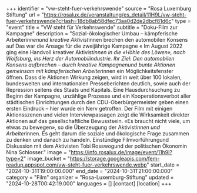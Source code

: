 +++
identifier = "vw-steht-fuer-verkehrswende"
source = "Rosa Luxemburg Stiftung"
url = "https://rosalux.de/veranstaltung/es_detail/11H9L/vw-steht-fuer-verkehrswende?cHash=18db8ab58dfec73aa0d2de2dbcf81d6c"
type = "event"
title = "VW steht für Verkehrswende"
subtitle = "Doku-Film zur Kampagne"
description = "Sozial-ökologischer Umbau – kämpferische Arbeiter*innenund kreative Aktivist*innen brechen den automobilen Konsens auf
Das war die Ansage für die zweijährige Kampagne «
Im August 2022 ging eine Handvoll kreativer Aktivist*innen in die «Höhle des Löwen», nach Wolfsburg, ins Herz der Automobilindustrie. Ihr Ziel: Den automobilen Konsens aufbrechen – durch kreative Kampagnenund bunte Aktionen gemeinsam mit kämpferischen Arbeiter*innen ein Möglichkeitsfenster öffnen.
Dass die Aktionen Wirkung zeigen, wird in weit über 100 lokalen, bundesweiten und internationalen Presseberichten deutlich, sowie auch der Repression seitens des Staats und Kapitals. Eine Hausdurchsuchung zu Beginn der Kampagne, unzählige Prozesse und ein Kooperationsverbot aller städtischen Einrichtungen durch den CDU-Oberbürgermeister geben einen ersten Eindruck – hier wurde ein Nerv getroffen.
Der Film mit einigen Aktionsszenen und vielen Interviewpassagen zeigt die Wirksamkeit direkter Aktionen auf das gesellschaftliche Bewusstsein. «Es braucht nicht viele, um etwas zu bewegen», so die Überzeugung der Aktivist*innen und Arbeiter*innen. Es geht darum die soziale und ökologische Frage zusammen zu denken und danach zu handeln.
Einstündige Filmvorführungund Diskussion mit dem Aktivisten Tobi Rosswogund der politischen Ökonomin Nina Schlosser."
image = "https://info.rosalux.de/image/event/11h9l?type=2"
image_bucket = "https://storage.googleapis.com/fem-readup.appspot.com/vw-steht-fuer-verkehrswende.webp"
start_date = "2024-10-31T19:00:00.000"
end_date = "2024-10-31T21:00:00.000"
category = "Film"
organizer = "Rosa-Luxemburg-Stiftung"
updated = "2024-10-28T00:42:19.000"
languages = []
[contact]
[location]
+++